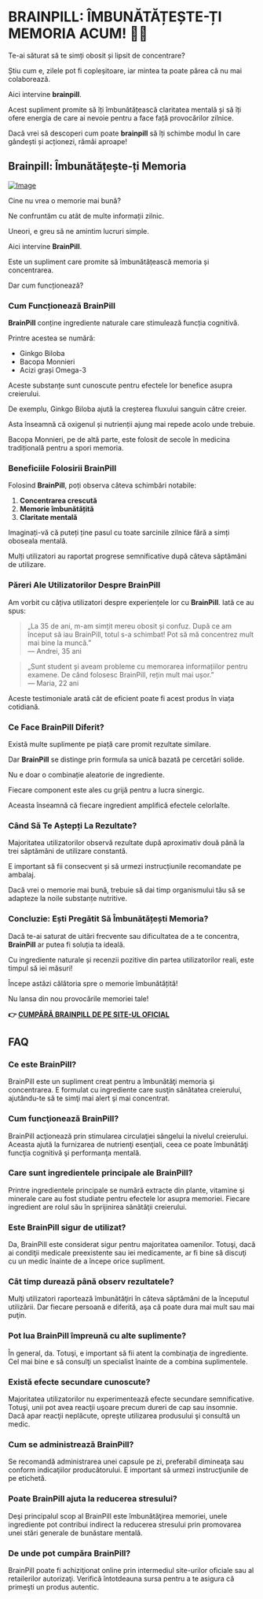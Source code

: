 # BRAINPILL: ÎMBUNĂTĂȚEȘTE-ȚI MEMORIA ACUM! 🧠✨

Te-ai săturat să te simți obosit și lipsit de concentrare? 

Știu cum e, zilele pot fi copleșitoare, iar mintea ta poate părea că nu mai colaborează.

Aici intervine **brainpill**. 

Acest supliment promite să îți îmbunătățească claritatea mentală și să îți ofere energia de care ai nevoie pentru a face față provocărilor zilnice. 

Dacă vrei să descoperi cum poate **brainpill** să îți schimbe modul în care gândești și acționezi, rămâi aproape!

## Brainpill: Îmbunătățește-ți Memoria

[![Image](https://www2.sellhealth.com/134/brainpill_new_3_2.jpg)](https://gchaffi.com/kqWCHcLJ)

Cine nu vrea o memorie mai bună? 

Ne confruntăm cu atât de multe informații zilnic. 

Uneori, e greu să ne amintim lucruri simple. 

Aici intervine **BrainPill**.

Este un supliment care promite să îmbunătățească memoria și concentrarea.

Dar cum funcționează?

### Cum Funcționează BrainPill

**BrainPill** conține ingrediente naturale care stimulează funcția cognitivă.

Printre acestea se numără:

- Ginkgo Biloba
- Bacopa Monnieri
- Acizi grași Omega-3

Aceste substanțe sunt cunoscute pentru efectele lor benefice asupra creierului.

De exemplu, Ginkgo Biloba ajută la creșterea fluxului sanguin către creier. 

Asta înseamnă că oxigenul și nutrienții ajung mai repede acolo unde trebuie.

Bacopa Monnieri, pe de altă parte, este folosit de secole în medicina tradițională pentru a spori memoria.

### Beneficiile Folosirii BrainPill

Folosind **BrainPill**, poți observa câteva schimbări notabile:

1. **Concentrarea crescută**
2. **Memorie îmbunătățită**
3. **Claritate mentală**

Imaginați-vă că puteți ține pasul cu toate sarcinile zilnice fără a simți oboseala mentală. 

Mulți utilizatori au raportat progrese semnificative după câteva săptămâni de utilizare.

### Păreri Ale Utilizatorilor Despre BrainPill

Am vorbit cu câțiva utilizatori despre experiențele lor cu **BrainPill**. Iată ce au spus:

> „La 35 de ani, m-am simțit mereu obosit și confuz. După ce am început să iau BrainPill, totul s-a schimbat! Pot să mă concentrez mult mai bine la muncă.”  
> — Andrei, 35 ani

> „Sunt student și aveam probleme cu memorarea informațiilor pentru examene. De când folosesc BrainPill, rețin mult mai ușor.”  
> — Maria, 22 ani

Aceste testimoniale arată cât de eficient poate fi acest produs în viața cotidiană.

### Ce Face BrainPill Diferit?

Există multe suplimente pe piață care promit rezultate similare.

Dar **BrainPill** se distinge prin formula sa unică bazată pe cercetări solide.

Nu e doar o combinație aleatorie de ingrediente.

Fiecare component este ales cu grijă pentru a lucra sinergic.

Aceasta înseamnă că fiecare ingredient amplifică efectele celorlalte.

### Când Să Te Aștepți La Rezultate?

Majoritatea utilizatorilor observă rezultate după aproximativ două până la trei săptămâni de utilizare constantă. 

E important să fii consecvent și să urmezi instrucțiunile recomandate pe ambalaj.

Dacă vrei o memorie mai bună, trebuie să dai timp organismului tău să se adapteze la noile substanțe nutritive.

### Concluzie: Ești Pregătit Să Îmbunătățești Memoria?

Dacă te-ai saturat de uitări frecvente sau dificultatea de a te concentra, **BrainPill** ar putea fi soluția ta ideală. 

Cu ingrediente naturale și recenzii pozitive din partea utilizatorilor reali, este timpul să iei măsuri!

Începe astăzi călătoria spre o memorie îmbunătățită!

Nu lansa din nou provocările memoriei tale!



**👉 [CUMPĂRĂ BRAINPILL DE PE SITE-UL OFICIAL](https://gchaffi.com/kqWCHcLJ)**

## FAQ

### Ce este BrainPill?

BrainPill este un supliment creat pentru a îmbunătăţi memoria şi concentrarea. E formulat cu ingrediente care susţin sănătatea creierului, ajutându-te să te simţi mai alert şi mai concentrat.

### Cum funcţionează BrainPill?

BrainPill acţionează prin stimularea circulaţiei sângelui la nivelul creierului. Aceasta ajută la furnizarea de nutrienţi esenţiali, ceea ce poate îmbunătăţi funcţia cognitivă şi performanţa mentală.

### Care sunt ingredientele principale ale BrainPill?

Printre ingredientele principale se numără extracte din plante, vitamine şi minerale care au fost studiate pentru efectele lor asupra memoriei. Fiecare ingredient are rolul său în sprijinirea sănătăţii creierului.

### Este BrainPill sigur de utilizat?

Da, BrainPill este considerat sigur pentru majoritatea oamenilor. Totuşi, dacă ai condiţii medicale preexistente sau iei medicamente, ar fi bine să discuţi cu un medic înainte de a începe orice supliment.

### Cât timp durează până observ rezultatele?

Mulţi utilizatori raportează îmbunătăţiri în câteva săptămâni de la începutul utilizării. Dar fiecare persoană e diferită, aşa că poate dura mai mult sau mai puţin.

### Pot lua BrainPill împreună cu alte suplimente?

În general, da. Totuşi, e important să fii atent la combinaţia de ingrediente. Cel mai bine e să consulţi un specialist înainte de a combina suplimentele.

### Există efecte secundare cunoscute?

Majoritatea utilizatorilor nu experimentează efecte secundare semnificative. Totuşi, unii pot avea reacţii uşoare precum dureri de cap sau insomnie. Dacă apar reacţii neplăcute, opreşte utilizarea produsului şi consultă un medic.

### Cum se administrează BrainPill?

Se recomandă administrarea unei capsule pe zi, preferabil dimineaţa sau conform indicaţiilor producătorului. E important să urmezi instrucţiunile de pe etichetă.

### Poate BrainPill ajuta la reducerea stresului?

Deşi principalul scop al BrainPill este îmbunătăţirea memoriei, unele ingrediente pot contribui indirect la reducerea stresului prin promovarea unei stări generale de bunăstare mentală.

### De unde pot cumpăra BrainPill?

BrainPill poate fi achiziţionat online prin intermediul site-urilor oficiale sau al retailerilor autorizaţi. Verifică întotdeauna sursa pentru a te asigura că primeşti un produs autentic.